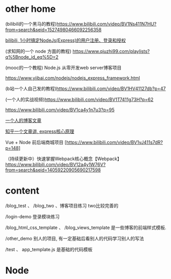 
# other home

(bilibili的一个黑马的教程)https://www.bilibili.com/video/BV1Ns411N7HU?from=search&seid=15274980466092256358

[bilibili, 1小时搞定NodeJs(Express)的用户注册、登录和授权](https://www.bilibili.com/video/BV1Nb411j7AC?from=search&seid=4522291517950492672)

(求知网的一个 node 方面的教程) https://www.qiuzhi99.com/playlists?q%5Bnode_id_eq%5D=2


(mooc的一个教程)  Node.js 从零开发web server博客项目 

https://www.yiibai.com/nodejs/nodejs_express_framework.html


(b站一个人自己发的教程)https://www.bilibili.com/video/BV1HV41127db?p=47

(一个人的实战视频)https://www.bilibili.com/video/BV1T7411g73H?p=62


https://www.bilibili.com/video/BV1ca4y1n7u3?p=95


[一个人的博客文章](https://www.cnblogs.com/500m/category/1477365.html)

[知乎一个文章讲, express核心原理](https://zhuanlan.zhihu.com/p/56947560)


Vue + Node 前后端商城项目  [https://www.bilibili.com/video/BV1vJ411s7dR?p=148]

（持续更新中）快速掌握Webpack核心概念【Webpack】  https://www.bilibili.com/video/BV12a4y1W76V?from=search&seid=14059220905690217598




# content 

/blog_test 、 /blog_two 、博客项目练习 two比较完善的



/login-demo 登录模块练习

/blog_html_css_template 、 /blog_views_template 是一些博客的前端样式模板.

/other_demo 别人的项目, 有一定基础后看别人的代码学习别人的写法

/test 、 app_template.js 是基础的代码模板



# Node